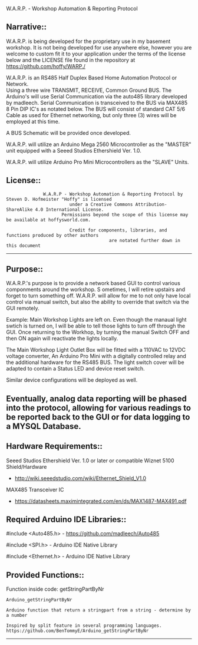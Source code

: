 W.A.R.P. - Workshop Automation & Reporting Protocol

Narrative::
------------------------------------------------------------------------------------------------------------------------------------
W.A.R.P. is being developed for the proprietary use in my basement workshop.  It is not being developed for use anywhere else,
however you are welcome to custom fit it to your application under the terms of the license below and the LICENSE file
found in the repository at https://github.com/hoffy/WARP./
  
W.A.R.P. is an RS485 Half Duplex Based Home Automation Protocol or Network.  
Using a three wire TRANSMIT, RECEIVE, Common Ground BUS.  The Arduino's will use Serial Communication via the auto485 library
developed by madleech.  Serial Communication is transceived to the BUS via MAX485 8 Pin DIP IC's as notated below.  The BUS will
consist of standard CAT 5/6 Cable as used for Ethernet networking, but only three (3) wires will be employed at this time.

A BUS Schematic will be provided once developed.
  
W.A.R.P. will utilize an Arduino Mega 2560 Microcontroller as the "MASTER" unit equipped with a Seeed Studios Ethershield Ver. 1.0.

W.A.R.P. will utilize Arduino Pro Mini Microcontrollers as the "SLAVE" Units.

License::
------------------------------------------------------------------------------------------------------------------------------------
                  W.A.R.P - Workshop Automation & Reporting Protocol by Steven D. Hofmeister "Hoffy" is licensed 
                            under a Creative Commons Attribution-ShareAlike 4.0 International License.        
                         Permissions beyond the scope of this license may be available at hoffysworld.com.
                         
                            Credit for components, libraries, and functions produced by other authors 
                                           are notated further down in this document

------------------------------------------------------------------------------------------------------------------------------------

Purpose::
-------------------------------------------------------------------------------------------------------------------------------------
W.A.R.P.'s purpose is to provide a network based GUI to control various componments around the workshop.  S
ometimes, I will retire upstairs and forget to turn something off.  W.A.R.P. will allow for me to not only have local control via 
manual switch, but also the ability to override that switch via the GUI remotely.

Example:  Main Workshop Lights are left on.  Even though the manaual light swtich is turned on, I will be able to tell those lights 
to turn off through the GUI.  Once returning to the Workhop, by turning the manual Switch OFF and then ON again will reactivate the
lights locally.

The Main Workshop Light Outlet Box will be fitted with a 110VAC to 12VDC voltage converter, An Arduino Pro Mini with a digitally
controlled relay and the additional hardware for the RS485 BUS.  The light switch cover will be adapted to contain a Status LED and
device reset switch.

Similar device configurations will be deployed as well.

Eventually, analog data reporting will be phased into the protocol, allowing for various readings to be reported back to the GUI
or for data logging to a MYSQL Database.
-------------------------------------------------------------------------------------------------------------------------------------

Hardware Requirements::
------------------------------------------------------------------------------------------------------------------------------------
  Seeed Studios Ethershield Ver. 1.0 or later or compatible Wiznet 5100 Shield/Hardware 
  - http://wiki.seeedstudio.com/wiki/Ethernet_Shield_V1.0

  MAX485 Transceiver IC 
  - https://datasheets.maximintegrated.com/en/ds/MAX1487-MAX491.pdf

Required Arduino IDE Libraries:: 
-------------------------------------------------------------------------------------------------------------------------------------
  #include <Auto485.h> - https://github.com/madleech/Auto485
  
  #include <SPI.h> - Arduino IDE Native Library
  
  #include <Ethernet.h> - Arduino IDE Native Library


Provided Functions:: 
-------------------------------------------------------------------------------------------------------------------------------------

  Function inside code: getStringPartByNr 

    Arduino_getStringPartByNr

    Arduino function that return a stringpart from a string - determine by a number

    Inspired by split feature in several programming languages.
    https://github.com/BenTommyE/Arduino_getStringPartByNr


-------------------------------------------------------------------------------------------------------------------------------------
